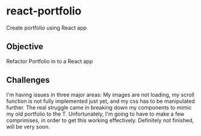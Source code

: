 # react-portfolio

Create portfolio using React app

## Objective

Refactor Portfolio in to a React app

## Challenges

I'm having issues in three major areas: My images are not loading, my scroll function is not fully implemented just yet, and my css has to be manipulated further. The real struggle came in breaking down my components to mimic my old portfolio to the T. Unfortunately, I'm going to have to make a few comprimises, in order to get this working effectively. Definitely not finished, will be very soon.
